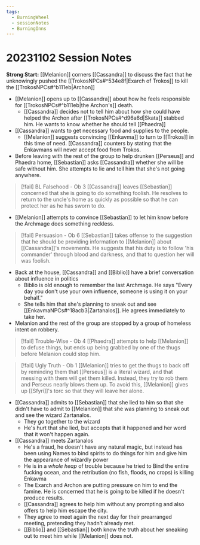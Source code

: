 ```yaml
---
tags:
  - BurningWheel
  - sessionNotes
  - BurningInns
---
```

# 20231102 Session Notes
**Strong Start:** [[Melanion]] corners [[Cassandra]] to discuss the fact that he unknowingly pushed the [[TrokosNPCs#^534e8f|Exarch of Trokos]] to kill the [[TrokosNPCs#^b111eb|Archon]]
- [[Melanion]] opens up to [[Cassandra]] about how he feels responsible for [[TrokosNPCs#^b111eb|the Archon's]] death.
	- [[Cassandra]] decides not to tell him about how she could have helped the Archon after [[TrokosNPCs#^d96a6d|Skata]] stabbed him.  He wants to know whether he should tell [[Phaedra]]
- [[Cassandra]] wants to get necessary food and supplies to the people.
	- [[Melanion]] suggests convincing [[Enkavma]] to turn to [[Trokos]] in this time of need.  [[Cassandra]] counters by stating that the Enkavmans will never accept food from Trokos.
- Before leaving with the rest of the group to help drunken [[Perseus]] and Phaedra home, [[Sebastian]] asks [[Cassandra]] whether she will be safe without him.  She attempts to lie and tell him that she's not going anywhere.

> [!fail] BL Falsehood - Ob 3 
> [[Cassandra]] leaves [[Sebastian]] concerned that she is going to do something foolish.  He resolves to return to the uncle's home as quickly as possible so that he can protect her as he has sworn to do.

- [[Melanion]] attempts to convince [[Sebastian]] to let him know before the Archmage does something reckless.

> [!fail] Persuasion - Ob 6 
> [[Sebastian]] takes offense to the suggestion that he should be providing information to [[Melanion]] about [[Cassandra]]'s movements.  He suggests that his duty is to follow 'his commander' through blood and darkness, and that to question her will was foolish.

- Back at the house, [[Cassandra]] and [[Biblio]] have a brief conversation about influence in politics
	- Biblio is old enough to remember the last Archmage.  He says "Every day you don't use your own influence, someone is using it on your behalf."
	- She tells him that she's planning to sneak out and see [[EnkavmaNPCs#^18acb3|Zartanalos]].  He agrees immediately to take her.
- Melanion and the rest of the group are stopped by a group of homeless intent on robbery.

> [!fail] Trouble-Wise - Ob 4 
> [[Phaedra]] attempts to help [[Melanion]] to defuse things, but ends up being grabbed by one of the thugs before Melanion could stop him.

> [!fail] Ugly Truth - Ob 1 
> [[Melanion]] tries to get the thugs to back off by reminding them that [[Perseus]] is a literal wizard, and that messing with them will get them killed.  Instead, they try to rob them and Perseus nearly blows them up.
> To avoid this, [[Melanion]] gives up [[Sfyri]]'s torc so that they will leave her alone.

- [[Cassandra]] admits to [[Sebastian]] that she lied to him so that she didn't have to admit to [[Melanion]] that she was planning to sneak out and see the wizard Zartanalos.
	- They go together to the wizard
	- He's hurt that she lied, but accepts that it happened and her word that it won't happen again.
- [[Cassandra]] meets Zartanalos
	- He's a fraud, he doesn't have any natural magic, but instead has been using Names to bind spirits to do things for him and give him the appearance of wizardly power
	- He is in a *whole heap* of trouble because he tried to Bind the entire fucking ocean, and the retribution (no fish, floods, no crops) is killing Enkavma
	- The Exarch and Archon are putting pressure on him to end the famine.  He is concerned that he is going to be killed if he doesn't produce results.
	- [[Cassandra]] agrees to help him without any prompting and also offers to help him escape the city.
	- They agree to meet again the next day for their prearranged meeting, pretending they hadn't already met.
	- [[Biblio]] and [[Sebastian]] both know the truth about her sneaking out to meet him while [[Melanion]] does not.


